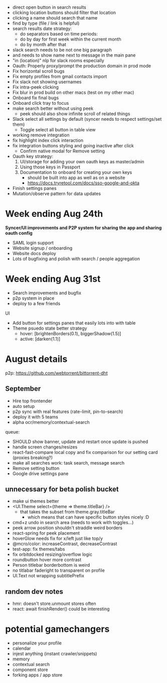 - direct open button in search results
- clicking location buttons should filter that location
- clicking a name should search that name
- find by type (file / link is helpful)
- search results date strategy:
  - do separators based on time periods:
  - do by day for first week within the current month
  - do by month after that
- slack search needs to be not one big paragraph
- and needs to show name next to message in the main pane
- "in (location)" nlp for slack rooms especially
- Oauth: Properly proxy/prompt the production domain in prod mode
- Fix horizontal scroll bugs
- Fix empty profiles from gmail contacts import
- Fix slack not showing usernames
- Fix intra-peek clicking
- Fix blur in prod build on other macs (test on my other mac)
- Onboard fix final bugs
- Onboard click tray to focus
- make search better without using peek
  - peek should also show infinite scroll of related things
- Slack select all settings by default (syncer needs to respect settings/set them)
  - Toggle select all button in table view
- working remove integration
- fix highlight index click interaction
- fix integration buttons styling and going inactive after click
  - Confirm native modal for Remove setting
- Oauth key strategy:
  1.  UI/storage for adding your own oauth keys as master/admin
  2.  Using those keys in Passport
  3.  Documentation to onboard for creating your own keys
      - should be built into app as well as on a website
      - https://docs.tryretool.com/docs/sso-google-and-okta
- Finish settings panes
- Mutation/observe pattern for data updates

# Week ending Aug 24th

**Syncer/UI improvements and P2P system for sharing the app and sharing oauth config**

- SAML login support
- Website signup / onboarding
- Website docs deploy
- Lots of bugfixing and polish with search / people aggregation

# Week ending Aug 31st

- Search improvements and bugfix
- p2p system in place
- deploy to a few friends

UI

- Add button for settings panes that easily lots into with table
- Theme psuedo state better strategy
  - hover: [brightenBorders(0.1), biggerShadow(1.5)]
  - active: [darken(1.1)]

# August details

p2p: https://github.com/webtorrent/bittorrent-dht

## September

- Hire top frontender
- auto setup
- p2p sync with real features (rate-limit, pin-to-search)
- deploy it with 5 teams
- alpha ocr/memory/contextual-search

queue:

- SHOULD show banner, update and restart once update is pushed
- handle screen changes/resizes
- react-fast-compare local copy and fix comparison for our setting card (proxies breaking?)
- make all searches work: task search, message search
- Remove setting button
- Google drive settings pane

## unnecessary for beta polish bucket

- make ui themes better
- <UI.Theme select={theme => theme.titleBar} />
  - that takes the subset from theme.gray.titleBar
    - which means that can have specific button styles nicely :D
- cmd+z undo in search area (needs to work with toggles...)
- peek arrow position shouldn't straddle weird borders
- react-spring for peek placement
- hoverGlow needs fix for x/left just like top/y
- @mcro/color: increaseContrast, decreaseContrast
- test-app: fix themes/tabs
- fix orbitdocked resizing/overflow logic
- roundbutton hover more contrast
- Person titlebar borderbottom is weird
- no titlabar faderight to transparent on profile
- UI.Text not wrapping subtitlePrefix

## random dev notes

- hmr: doesn't store.unmount stores often
- react: await finishRender() could be interesting

# potential gamechangers

- personalize your profile
- calendar
- injest anything (instant crawler/snippets)
- memory
- contextual search
- component store
- forking apps / app store
